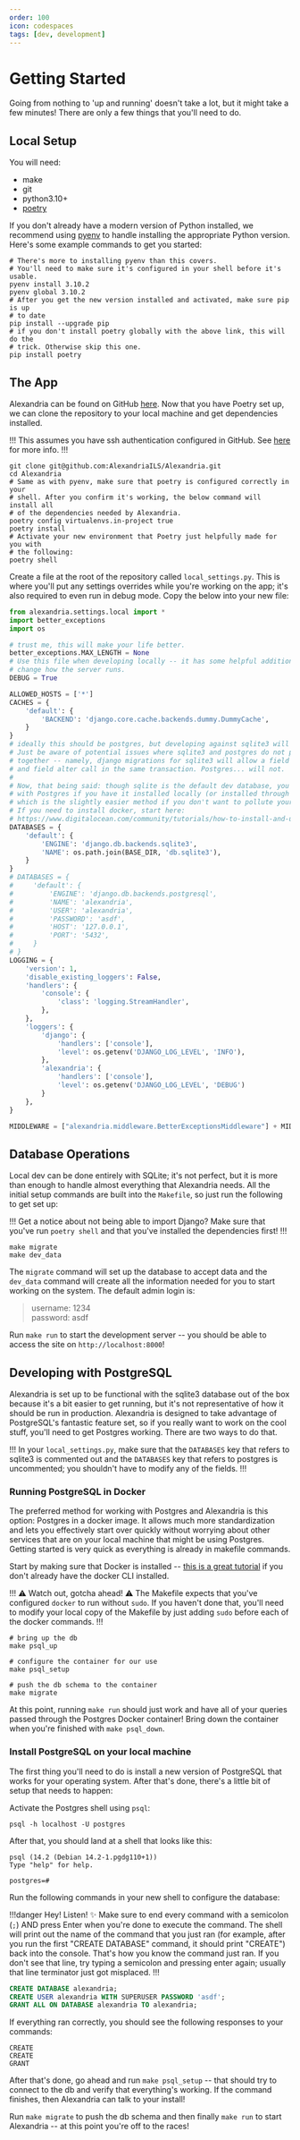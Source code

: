 ```yaml
---
order: 100
icon: codespaces
tags: [dev, development]
---
```

# Getting Started

Going from nothing to 'up and running' doesn't take a lot, but it might take a few minutes! There are only a few things that you'll need to do.

## Local Setup

You will need:

* make
* git
* python3.10+
* [poetry](https://python-poetry.org/)

If you don't already have a modern version of Python installed, we recommend using [pyenv](https://github.com/pyenv/pyenv) to handle installing the appropriate Python version. Here's some example commands to get you started:

```shell
# There's more to installing pyenv than this covers.
# You'll need to make sure it's configured in your shell before it's usable.
pyenv install 3.10.2
pyenv global 3.10.2
# After you get the new version installed and activated, make sure pip is up
# to date
pip install --upgrade pip
# if you don't install poetry globally with the above link, this will do the
# trick. Otherwise skip this one.
pip install poetry
```

## The App

Alexandria can be found on GitHub [here](https://github.com/AlexandriaILS/Alexandria). Now that you have Poetry set up, we can clone the repository to your local machine and get dependencies installed.

!!!
This assumes you have ssh authentication configured in GitHub. See [here](https://docs.github.com/en/authentication/connecting-to-github-with-ssh) for more info.
!!!

```shell
git clone git@github.com:AlexandriaILS/Alexandria.git
cd Alexandria
# Same as with pyenv, make sure that poetry is configured correctly in your
# shell. After you confirm it's working, the below command will install all
# of the dependencies needed by Alexandria.
poetry config virtualenvs.in-project true
poetry install
# Activate your new environment that Poetry just helpfully made for you with
# the following:
poetry shell
```

Create a file at the root of the repository called `local_settings.py`. This is where you'll put any settings overrides while you're working on the app; it's also required to even run in debug mode. Copy the below into your new file:

```python
from alexandria.settings.local import *
import better_exceptions
import os

# trust me, this will make your life better.
better_exceptions.MAX_LENGTH = None
# Use this file when developing locally -- it has some helpful additions which
# change how the server runs.
DEBUG = True

ALLOWED_HOSTS = ['*']
CACHES = {
    'default': {
        'BACKEND': 'django.core.cache.backends.dummy.DummyCache',
    }
}
# ideally this should be postgres, but developing against sqlite3 will work.
# Just be aware of potential issues where sqlite3 and postgres do not play well
# together -- namely, django migrations for sqlite3 will allow a field creation
# and field alter call in the same transaction. Postgres... will not.
#
# Now, that being said: though sqlite is the default dev database, you can work
# with Postgres if you have it installed locally (or installed through docker,
# which is the slightly easier method if you don't want to pollute your computer.)
# If you need to install docker, start here:
# https://www.digitalocean.com/community/tutorials/how-to-install-and-use-docker-on-ubuntu-20-04
DATABASES = {
    'default': {
        'ENGINE': 'django.db.backends.sqlite3',
        'NAME': os.path.join(BASE_DIR, 'db.sqlite3'),
    }
}
# DATABASES = {
#     'default': {
#         'ENGINE': 'django.db.backends.postgresql',
#         'NAME': 'alexandria',
#         'USER': 'alexandria',
#         'PASSWORD': 'asdf',
#         'HOST': '127.0.0.1',
#         'PORT': '5432',
#     }
# }
LOGGING = {
    'version': 1,
    'disable_existing_loggers': False,
    'handlers': {
        'console': {
            'class': 'logging.StreamHandler',
        },
    },
    'loggers': {
        'django': {
            'handlers': ['console'],
            'level': os.getenv('DJANGO_LOG_LEVEL', 'INFO'),
        },
        'alexandria': {
            'handlers': ['console'],
            'level': os.getenv('DJANGO_LOG_LEVEL', 'DEBUG')
        }
    },
}

MIDDLEWARE = ["alexandria.middleware.BetterExceptionsMiddleware"] + MIDDLEWARE

```

## Database Operations

Local dev can be done entirely with SQLite; it's not perfect, but it is more than enough to handle almost everything that Alexandria needs. All the initial setup commands are built into the `Makefile`, so just run the following to get set up:

!!!
Get a notice about not being able to import Django? Make sure that you've run `poetry shell` and that you've installed the dependencies first!
!!!

```shell
make migrate
make dev_data
```

The `migrate` command will set up the database to accept data and the `dev_data` command will create all the information needed for you to start working on the system. The default admin login is:

> username: 1234  
> password: asdf

Run `make run` to start the development server -- you should be able to access the site on `http://localhost:8000`!

## Developing with PostgreSQL

Alexandria is set up to be functional with the sqlite3 database out of the box because it's a bit easier to get running, but it's not representative of how it should be run in production. Alexandria is designed to take advantage of PostgreSQL's fantastic feature set, so if you really want to work on the cool stuff, you'll need to get Postgres working. There are two ways to do that.

!!!
In your `local_settings.py`, make sure that the `DATABASES` key that refers to sqlite3 is commented out and the `DATABASES` key that refers to postgres is uncommented; you shouldn't have to modify any of the fields.
!!!

### Running PostgreSQL in Docker

The preferred method for working with Postgres and Alexandria is this option: Postgres in a docker image. It allows much more standardization and lets you effectively start over quickly without worrying about other services that are on your local machine that might be using Postgres. Getting started is very quick as everything is already in makefile commands.

Start by making sure that Docker is installed -- [this is a great tutorial](https://www.digitalocean.com/community/tutorials/how-to-install-and-use-docker-on-ubuntu-20-04) if you don't already have the docker CLI installed.

!!! :warning: Watch out, gotcha ahead! :warning:
The Makefile expects that you've configured `docker` to run without `sudo`. If you haven't done that, you'll need to modify your local copy of the Makefile by just adding `sudo` before each of the docker commands.
!!!

```shell
# bring up the db
make psql_up

# configure the container for our use
make psql_setup

# push the db schema to the container
make migrate
```

At this point, running `make run` should just work and have all of your queries passed through the Postgres Docker container! Bring down the container when you're finished with `make psql_down`.

### Install PostgreSQL on your local machine

The first thing you'll need to do is install a new version of PostgreSQL that works for your operating system. After that's done, there's a little bit of setup that needs to happen:

Activate the Postgres shell using `psql`:

```shell
psql -h localhost -U postgres
```

After that, you should land at a shell that looks like this:

```
psql (14.2 (Debian 14.2-1.pgdg110+1))
Type "help" for help.

postgres=#
```

Run the following commands in your new shell to configure the database:

!!!danger Hey! Listen! :sparkles:
Make sure to end every command with a semicolon (`;`) AND press Enter when you're done to execute the command. The shell will print out the name of the command that you just ran (for example, after you run the first "CREATE DATABASE" command, it should print "CREATE") back into the console. That's how you know the command just ran. If you don't see that line, try typing a semicolon and pressing enter again; usually that line terminator just got misplaced.
!!!

```sql
CREATE DATABASE alexandria;
CREATE USER alexandria WITH SUPERUSER PASSWORD 'asdf';
GRANT ALL ON DATABASE alexandria TO alexandria;
```

If everything ran correctly, you should see the following responses to your commands:

```shell
CREATE
CREATE
GRANT
```

After that's done, go ahead and run `make psql_setup` -- that should try to connect to the db and verify that everything's working. If the command finishes, then Alexandria can talk to your install!

Run `make migrate` to push the db schema and then finally `make run` to start Alexandria -- at this point you're off to the races!
